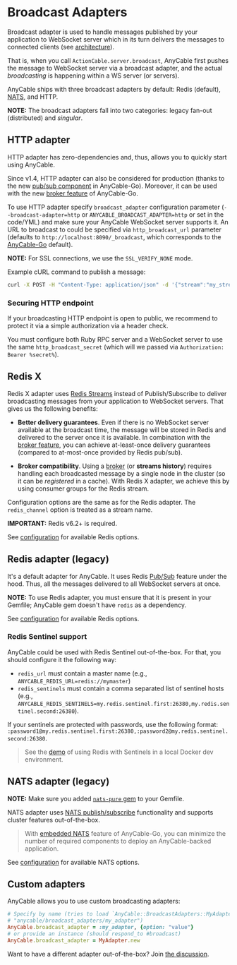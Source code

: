 # Broadcast Adapters

Broadcast adapter is used to handle messages published by your application to WebSocket server which in its turn delivers the messages to connected clients (see [architecture](../architecture.md)).

That is, when you call `ActionCable.server.broadcast`, AnyCable first pushes the message to WebSocket server via a broadcast adapter, and the actual _broadcasting_ is happening within a WS server (or servers).

AnyCable ships with three broadcast adapters by default: Redis (default), [NATS][], and HTTP.

**NOTE:** The broadcast adapters fall into two categories: legacy fan-out (distributed) and _singular_.

## HTTP adapter

HTTP adapter has zero-dependencies and, thus, allows you to quickly start using AnyCable.

Since v1.4, HTTP adapter can also be considered for production (thanks to the new [pub/sub component](/anycable-go/pubsub.md) in AnyCable-Go). Moreover, it can be used with the new [broker feature](/anycable-go/broker.md) of AnyCable-Go.

To use HTTP adapter specify `broadcast_adapter` configuration parameter (`--broadcast-adapter=http` or `ANYCABLE_BROADCAST_ADAPTER=http` or set in the code/YML) and make sure your AnyCable WebSocket server supports it. An URL to broadcast to could be specified via `http_broadcast_url` parameter (defaults to `http://localhost:8090/_broadcast`, which corresponds to the [AnyCable-Go](../anycable-go/getting_started.md#configuration-parameters) default).

**NOTE:** For SSL connections, we use the `SSL_VERIFY_NONE` mode.

Example cURL command to publish a message:

```bash
curl -X POST -H "Content-Type: application/json" -d '{"stream":"my_stream","data":"{\"text\":\"Hello, world!\"}"}' http://localhost:8090/_broadcast
```

### Securing HTTP endpoint

If your broadcasting HTTP endpoint is open to public, we recommend to protect it via a simple authorization via a header check.

You must configure both Ruby RPC server and a WebSocket server to use the same `http_broadcast_secret` (which will we passed via `Authorization: Bearer %secret%`).

## Redis X

Redis X adapter uses [Redis Streams][redis-streams] instead of Publish/Subscribe to deliver broadcasting messages from your application to WebSocket servers. That gives us the following benefits:

- **Better delivery guarantees**. Even if there is no WebSocket server available at the broadcast time, the message will be stored in Redis and delivered to the server once it is available. In combination with the [broker feature](/anycable-go/broker.md), you can achieve at-least-once delivery guarantees (compared to at-most-once provided by Redis pub/sub).

- **Broker compatibility**. Using a [broker](/anycable-go/broker.md) (or **streams history**) requires handling each broadcasted message by a single node in the cluster (so it can be _registered_ in a cache). With Redis X adapter, we achieve this by using consumer groups for the Redis stream.

Configuration options are the same as for the Redis adapter. The `redis_channel` option is treated as a stream name.

**IMPORTANT:** Redis v6.2+ is required.

See [configuration](./configuration.md) for available Redis options.

## Redis adapter (legacy)

It's a default adapter for AnyCable. It uses Redis [Pub/Sub](https://redis.io/topics/pubsub) feature under the hood. Thus, all the messages delivered to all WebSocket servers at once.

**NOTE:** To use Redis adapter, you must ensure that it is present in your Gemfile; AnyCable gem doesn't have `redis` as a dependency.

See [configuration](./configuration.md) for available Redis options.

### Redis Sentinel support

AnyCable could be used with Redis Sentinel out-of-the-box. For that, you should configure it the following way:

- `redis_url` must contain a master name (e.g., `ANYCABLE_REDIS_URL=redis://mymaster`)
- `redis_sentinels` must contain a comma separated list of sentinel hosts (e.g., `ANYCABLE_REDIS_SENTINELS=my.redis.sentinel.first:26380,my.redis.sentinel.second:26380`).

If your sentinels are protected with passwords, use the following format: `:password1@my.redis.sentinel.first:26380,:password2@my.redis.sentinel.second:26380`.

> See the [demo](https://github.com/anycable/anycable_rails_demo/pull/8) of using Redis with Sentinels in a local Docker dev environment.

## NATS adapter (legacy)

**NOTE:** Make sure you added [`nats-pure` gem][nats-pure] to your Gemfile.

NATS adapter uses [NATS publish/subscribe](https://docs.nats.io/nats-concepts/core-nats/pubsub) functionality and supports cluster features out-of-the-box.

> With [embedded NATS](../anycable-go/embedded_nats.md) feature of AnyCable-Go, you can minimize the number of required components to deploy an AnyCable-backed application.

See [configuration](./configuration.md) for available NATS options.

## Custom adapters

AnyCable allows you to use custom broadcasting adapters:

```ruby
# Specify by name (tries to load `AnyCable::BroadcastAdapters::MyAdapter` from
# "anycable/broadcast_adapters/my_adapter")
AnyCable.broadcast_adapter = :my_adapter, {option: "value"}
# or provide an instance (should respond_to #broadcast)
AnyCable.broadcast_adapter = MyAdapter.new
```

Want to have a different adapter out-of-the-box? Join [the discussion](https://github.com/anycable/anycable/issues/2).

[NATS]: https://nats.io
[nats-pure]: https://github.com/nats-io/nats-pure.rb
[redis-streams]: https://redis.io/docs/data-types/streams-tutorial/
